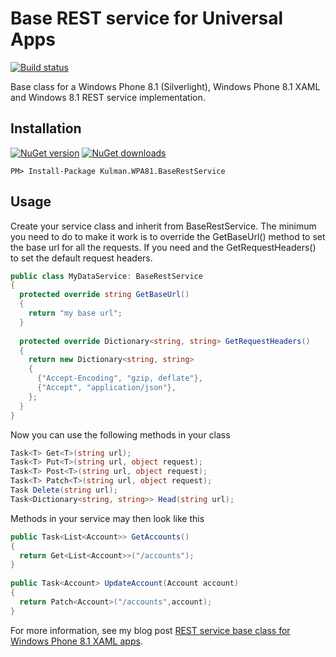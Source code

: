 Base REST service for Universal Apps
============================

[![Build status](https://ci.appveyor.com/api/projects/status/tyk3ff6jamxondgh?svg=true)](https://ci.appveyor.com/project/igorkulman/kulman-wpa81-baserestservice)

Base class for a Windows Phone 8.1 (Silverlight), Windows Phone 8.1 XAML and Windows 8.1 REST service implementation.

## Installation

[![NuGet version](http://img.shields.io/nuget/v/Kulman.WPA81.BaseRestService.svg?style=flat)](https://nuget.org/packages/Kulman.WPA81.BaseRestService)  [![NuGet downloads](http://img.shields.io/nuget/dt/Kulman.WPA81.BaseRestService.svg?style=flat)](https://nuget.org/packages/Kulman.WPA81.BaseRestService)

	PM> Install-Package Kulman.WPA81.BaseRestService
	
## Usage

Create your service class and inherit from BaseRestService. The minimum you need to do to make it work is to override the GetBaseUrl() method to set the base url for all the requests. If you need and the GetRequestHeaders() to set the default request headers.

```csharp
public class MyDataService: BaseRestService
{
  protected override string GetBaseUrl()
  {
    return "my base url";
  }
  
  protected override Dictionary<string, string> GetRequestHeaders()
  {
    return new Dictionary<string, string>
    {
      {"Accept-Encoding", "gzip, deflate"},
      {"Accept", "application/json"},
    };
  }
}
```

Now you can use the following methods in your class

```csharp
Task<T> Get<T>(string url);
Task<T> Put<T>(string url, object request);
Task<T> Post<T>(string url, object request);
Task<T> Patch<T>(string url, object request);
Task Delete(string url);
Task<Dictionary<string, string>> Head(string url);
```

Methods in your service may then look like this

```csharp
public Task<List<Account>> GetAccounts()
{
  return Get<List<Account>>("/accounts");
}
 
public Task<Account> UpdateAccount(Account account)
{
  return Patch<Account>("/accounts",account);
}
```

For more information, see my blog post [REST service base class for Windows Phone 8.1 XAML apps](http://blog.kulman.sk/rest-service-base-class-for-windows-phone-8-1-xaml-apps/).
